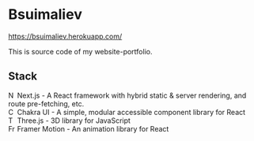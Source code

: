 # Bsuimaliev
https://bsuimaliev.herokuapp.com/

This is source code of my website-portfolio.

## Stack
<img align="left" src="https://www.rlogical.com/wp-content/uploads/2021/08/Rlogical-Blog-Images-thumbnail.png" width="15px" alt="Next.js"/> Next.js - A React framework with hybrid static & server rendering, and route pre-fetching, etc.
<br />
<img align="left" src="https://pbs.twimg.com/profile_images/1244925541448286208/rzylUjaf_400x400.jpg" width="15px" alt="Chakra UI"/> Chakra UI - A simple, modular accessible component library for React
<br />
<img align="left" src="https://aws1.discourse-cdn.com/standard17/uploads/threejs/optimized/2X/e/e4f86d2200d2d35c30f7b1494e96b9595ebc2751_2_992x1000.png" width="15px" alt="Three.js"/> Three.js - 3D library for JavaScript
<br/>
<img align="left" src="https://pagepro.co/blog/wp-content/uploads/2020/03/framer-motion.png" width="15px" alt="Framer Motion"/> Framer Motion - An animation library for React
